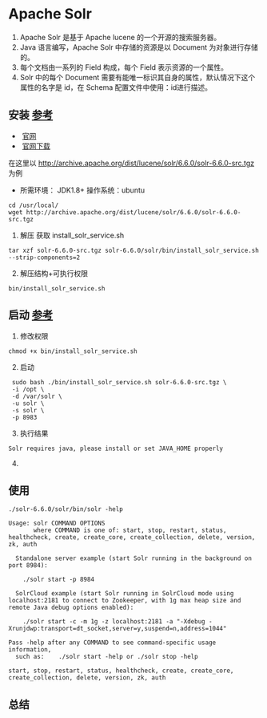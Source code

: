 # Apache Solr 
1. Apache Solr 是基于 Apache lucene 的一个开源的搜索服务器。
1. Java 语言编写，Apache Solr 中存储的资源是以 Document 为对象进行存储的。
1. 每个文档由一系列的 Field 构成，每个 Field 表示资源的一个属性。
1. Solr 中的每个 Document 需要有能唯一标识其自身的属性，默认情况下这个属性的名字是 id，在 Schema 配置文件中使用：<uniqueKey>id</uniqueKey>进行描述。

## 安装 [参考](http://lucene.apache.org/solr/guide/6_6/solr-control-script-reference.html#solr-control-script-reference)
*  [官网](http://lucene.apache.org/solr/)
*  [官网下载](http://archive.apache.org/dist/lucene/solr/)

在这里以 http://archive.apache.org/dist/lucene/solr/6.6.0/solr-6.6.0-src.tgz  为例
* 所需环境： JDK1.8+  操作系统：ubuntu
```
cd /usr/local/
wget http://archive.apache.org/dist/lucene/solr/6.6.0/solr-6.6.0-src.tgz
```
1. 解压 获取 install_solr_service.sh
```
tar xzf solr-6.6.0-src.tgz solr-6.6.0/solr/bin/install_solr_service.sh --strip-components=2
```
2. 解压结构+可执行权限
```
bin/install_solr_service.sh

```
## 启动 [参考](http://lucene.apache.org/solr/guide/6_6/solr-control-script-reference.html#solr-control-script-reference)
1. 修改权限
```
chmod +x bin/install_solr_service.sh
```
2. 启动
```
 sudo bash ./bin/install_solr_service.sh solr-6.6.0-src.tgz \
 -i /opt \
 -d /var/solr \
 -u solr \
 -s solr \
 -p 8983
```
3. 执行结果
```
Solr requires java, please install or set JAVA_HOME properly
```
4. 

## 使用 
```
./solr-6.6.0/solr/bin/solr -help

Usage: solr COMMAND OPTIONS
       where COMMAND is one of: start, stop, restart, status, healthcheck, create, create_core, create_collection, delete, version, zk, auth

  Standalone server example (start Solr running in the background on port 8984):

    ./solr start -p 8984

  SolrCloud example (start Solr running in SolrCloud mode using localhost:2181 to connect to Zookeeper, with 1g max heap size and remote Java debug options enabled):

    ./solr start -c -m 1g -z localhost:2181 -a "-Xdebug -Xrunjdwp:transport=dt_socket,server=y,suspend=n,address=1044"

Pass -help after any COMMAND to see command-specific usage information,
  such as:    ./solr start -help or ./solr stop -help

start, stop, restart, status, healthcheck, create, create_core, create_collection, delete, version, zk, auth

```

## 总结

